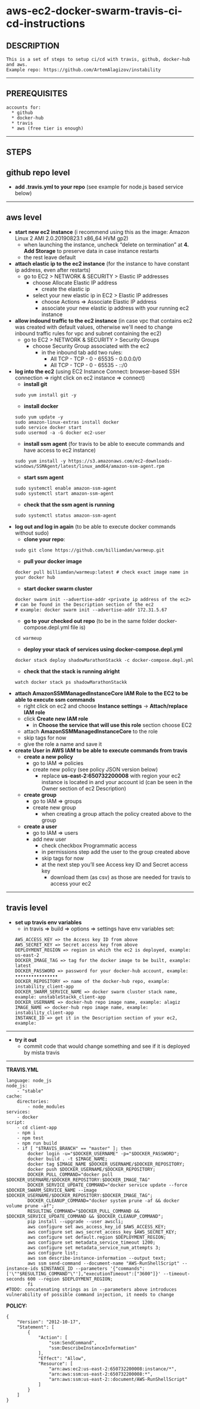 # aws-ec2-docker-swarm-travis-ci-cd-instructions
**DESCRIPTION**
------
    This is a set of steps to setup ci/cd with travis, github, docker-hub and aws.
    Example repo: https://github.com/ArtemAlagizov/instability
------
**PREREQUISITES**
------
    accounts for:
      * github
      * docker-hub
      * travis 
      * aws (free tier is enough)
------
**STEPS**
------
  github repo level
------
* **add .travis.yml to your repo** (see example for node.js based service below)
------
  aws level
------
* **start new ec2 instance** (i recommend using this as the image: Amazon Linux 2 AMI 2.0.20190823.1 x86_64 HVM gp2)
    * when launching the instance, uncheck “delete on termination” at **4. Add Storage** to preserve data in case instance restarts
    * the rest leave default
* **attach elastic ip to the ec2 instance** (for the instance to have constant ip address, even after restarts)
    * go to EC2 > NETWORK & SECURITY > Elastic IP addresses
      * choose Allocate Elastic IP address
         * create the elastic ip
      * select your new elastic ip in EC2 > Elastic IP addresses
         * choose Actions => Associate Elastic IP address
         * associate your new elastic ip address with your running ec2 instance
* **allow indound traffic to the ec2 instance** (in case vpc that contains ec2 was created with default values, otherwise we'll need to change inbound traffic rules for vpc and subnet containing the ec2)
    * go to EC2 > NETWORK & SECURITY > Security Groups
      * choose Security Group associated with the ec2
         * in the inbound tab add two rules:
           * All TCP - TCP - 0 - 65535 - 0.0.0.0/0
           * All TCP - TCP - 0 - 65535 - ::/0
* **log into the ec2** (using EC2 Instance Connect: browser-based SSH connection => right click on ec2 instance => connect)
    * **install git**
    ```
    sudo yum install git -y
    ```
    * **install docker**
    ```
    sudo yum update -y
    sudo amazon-linux-extras install docker
    sudo service docker start
    sudo usermod -a -G docker ec2-user
    ```
    * **install ssm agent** (for travis to be able to execute commands and have access to ec2 instance)
    ```
    sudo yum install -y https://s3.amazonaws.com/ec2-downloads-windows/SSMAgent/latest/linux_amd64/amazon-ssm-agent.rpm
    ```
    * **start ssm agent** 
    ```
    sudo systemctl enable amazon-ssm-agent
    sudo systemctl start amazon-ssm-agent
    ```
    * **check that the ssm agent is running** 
    ```
    sudo systemctl status amazon-ssm-agent
    ```
* **log out and log in again** (to be able to execute docker commands without sudo)
    * **clone your repo**: 
    ```
    sudo git clone https://github.com/billiamdan/warmeup.git
    ```
    * **pull your docker image**
    ```
    docker pull billiamdan/warmeup:latest # check exact image name in your docker hub
    ```
    * **start docker swarm cluster**
    ```
    docker swarm init --advertise-addr <private ip address of the ec2> # can be found in the Description section of the ec2
    # example: docker swarm init --advertise-addr 172.31.5.67
    ```
    * **go to your checked out repo** (to be in the same folder docker-compose.depl.yml file is)
    ```
    cd warmeup
    ```
    * **deploy your stack of services using docker-compose.depl.yml**
    ```
    docker stack deploy shadowMarathonStackk -c docker-compose.depl.yml
    ```
    * **check that the stack is running alright**
    ```
    watch docker stack ps shadowMarathonStackk 
    ```
* **attach AmazonSSMManagedInstanceCore IAM Role to the EC2 to be able to execute ssm commands**
    * right click on ec2 and choose **Instance settings** -> **Attach/replace IAM role**
    * click **Create new IAM role**
      * in **Choose the service that will use this role** section choose EC2
    * attach **AmazonSSMManagedInstanceCore** to the role
    * skip tags for now
    * give the role a name and save it
* **create User in AWS IAM to be able to execute commands from travis**
    * **create a new policy**
        * go to IAM => policies
        * create new policy (see policy JSON version below)
            * replace **us-east-2:650732200008** with region your ec2 instance is located in and your account id (can be seen in the Owner section of ec2 Description)
    * **create group** 
        * go to IAM => groups
        * create new group
            * when creating a group attach the policy created above to the group
    * **create a user**
        * go to IAM => users
        * add new user
            * check checkbox Programmatic access
            * in permissions step add the user to the group created above
            * skip tags for now
            * at the next step you’ll see Access key ID and Secret access key
                * download them (as csv) as those are needed for travis to access your ec2
------
  travis level
------
* **set up travis env variables**
    * in travis => build => options => settings have env variables set:
    ```
    AWS_ACCESS_KEY => the Access key ID from above 
    AWS_SECRET_KEY => Secret access key from above
    DEPLOYMENT_REGION => region in which the ec2 is deployed, example: us-east-2
    DOCKER_IMAGE_TAG => tag for the docker image to be built, example: latest
    DOCKER_PASSWORD => password for your docker-hub account, example: ••••••••••••••••
    DOCKER_REPOSITORY => name of the docker-hub repo, example: instability_client-app
    DOCKER_SWARM_SERVICE_NAME => docker swarm cluster stack name, example: unstableStackk_client-app
    DOCKER_USERNAME => docker-hub repo image name, example: alagiz
    IMAGE_NAME => docker-hub repo image name, example: instability_client-app
    INSTANCE_ID => get it in the Description section of your ec2, example:  
    ```
------
* **try it out**
    * commit code that would change something and see if it is deployed by mista travis
------

**TRAVIS.YML**
```
language: node_js
node_js:
    - "stable"
cache:
    directories:
        - node_modules
services:
    - docker
script:
    - cd client-app
    - npm i
    - npm test
    - npm run build
    - if [ "$TRAVIS_BRANCH" == "master" ]; then
        docker login -u="$DOCKER_USERNAME" -p="$DOCKER_PASSWORD";
        docker build . -t $IMAGE_NAME;
        docker tag $IMAGE_NAME $DOCKER_USERNAME/$DOCKER_REPOSITORY;
        docker push $DOCKER_USERNAME/$DOCKER_REPOSITORY;
        DOCKER_PULL_COMMAND="docker pull $DOCKER_USERNAME/$DOCKER_REPOSITORY:$DOCKER_IMAGE_TAG"
        DOCKER_SERVICE_UPDATE_COMMAND="docker service update --force $DOCKER_SWARM_SERVICE_NAME --image $DOCKER_USERNAME/$DOCKER_REPOSITORY:$DOCKER_IMAGE_TAG";
        DOCKER_CLEANUP_COMMAND="docker system prune -af && docker volume prune -af";
        RESULTING_COMMAND="$DOCKER_PULL_COMMAND && $DOCKER_SERVICE_UPDATE_COMMAND && $DOCKER_CLEANUP_COMMAND";
        pip install --upgrade --user awscli;
        aws configure set aws_access_key_id $AWS_ACCESS_KEY;
        aws configure set aws_secret_access_key $AWS_SECRET_KEY;
        aws configure set default.region $DEPLOYMENT_REGION;
        aws configure set metadata_service_timeout 1200;
        aws configure set metadata_service_num_attempts 3;
        aws configure list;
        aws ssm describe-instance-information --output text;
        aws ssm send-command --document-name "AWS-RunShellScript" --instance-ids $INSTANCE_ID --parameters '{"commands":['\""$RESULTING_COMMAND"\"'],"executionTimeout":["3600"]}' --timeout-seconds 600 --region $DEPLOYMENT_REGION;
        fi
#TODO: concatenating strings as in --parameters above introduces vulnerability of possible command injection, it needs to change
```
**POLICY:**
```
{
    "Version": "2012-10-17",
    "Statement": [
        {
            "Action": [
                "ssm:SendCommand",
                "ssm:DescribeInstanceInformation"
            ],
            "Effect": "Allow",
            "Resource": [
                "arn:aws:ec2:us-east-2:650732200008:instance/*",
                "arn:aws:ssm:us-east-2:650732200008:*",
                "arn:aws:ssm:us-east-2::document/AWS-RunShellScript"
            ]
        }
    ]
}
```
